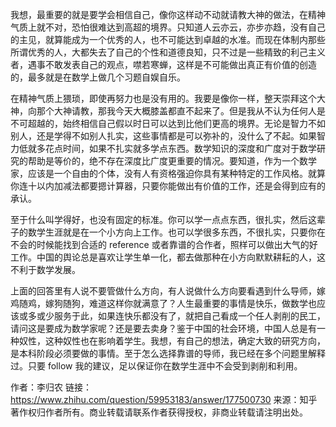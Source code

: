 我想，最重要的就是要学会相信自己，像你这样动不动就请教大神的做法，在精神气质上就不对，恐怕很难达到高超的境界。只知道人云亦云，亦步亦趋，没有自己的主见，就算能成为一个优秀的人，也不可能达到卓越的水准。而现在体制内那些所谓优秀的人，大都失去了自己的个性和道德良知，只不过是一些精致的利己主义者，遇事不敢发表自己的观点，噤若寒蝉，这样是不可能做出真正有价值的创造的，最多就是在数学上做几个习题自娱自乐。

在精神气质上猥琐，即使再努力也是没有用的。我要是像你一样，整天崇拜这个大神，向那个大神请教，那我今天大概膝盖都直不起来了。但是我从不认为任何人是不可超越的，始终相信自己假以时日可以达到比他们更高的境界。无论是智力不如别人，还是学得不如别人扎实，这些事情都是可以弥补的，没什么了不起。如果智力低就多花点时间，如果不扎实就多学点东西。数学知识的深度和广度对于数学研究的帮助是等价的，绝不存在深度比广度更重要的情况。要知道，作为一个数学家，应该是一个自由的个体，没有人有资格强迫你具有某种特定的工作风格。就算你连十以内加减法都要摁计算器，只要你能做出有价值的工作，还是会得到应有的承认。

至于什么叫学得好，也没有固定的标准。你可以学一点点东西，很扎实，然后这辈子的数学生涯就是在一个小方向上工作。也可以学很多东西，不很扎实，只要你在不会的时候能找到合适的 reference 或者靠谱的合作者，照样可以做出大气的好工作。中国的舆论总是喜欢让学生单一化，都去做那种在小方向默默耕耘的人，这不利于数学发展。

上面的回答里有人说不要管做什么方向，有人说做什么方向要看遇到什么导师，嫁鸡随鸡，嫁狗随狗，难道这样你就满意了？人生最重要的事情是快乐，做数学也应该或多或少服务于此，如果连快乐都没有了，就把自己看成一个任人剥削的民工，请问这是要成为数学家呢？还是要去卖身？鉴于中国的社会环境，中国人总是有一种奴性，这种奴性也在影响着学生。我想，有自己的想法，确定大致的研究方向，是本科阶段必须要做的事情。至于怎么选择靠谱的导师，我已经在多个问题里解释过。只要 follow 我的建议，足以保证你在数学生涯中不会受到剥削和利用。





作者：李归农
链接：https://www.zhihu.com/question/59953183/answer/177500730
来源：知乎
著作权归作者所有。商业转载请联系作者获得授权，非商业转载请注明出处。



